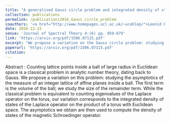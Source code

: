```yaml
---
title: "A generalised Gauss circle problem and integrated density of states"
collection: publications
permalink: /publication/2016_Gauss_circle_problem
coauthors: '<a href="http://www.homepages.ucl.ac.uk/~ucahlep/">Leonid Parnovski</a>'
date: 2016-12-22
venue: 'Journal of Spectral Theory 4:(6) pp. 859-879'
link: 'https://arxiv.org/pdf/1506.07115.pdf'
excerpt: "We propose a variation on the Gauss circle problem: studying the asymptotics of the measure of an integer lattice of affine planes inside a ball. This corresponds to the integrated density of states of the Laplace operator on the product of a torus with Euclidean space."
paperurl: 'https://arxiv.org/pdf/1506.07115.pdf'
citation: 
---
```


Abstract : Counting lattice points inside a ball of large radius in Euclidean space is a classical problem in analytic number theory, dating back to Gauss. We propose a variation on this problem: studying the asymptotics of the measure of an integer lattice of affine planes inside a ball. The first term is the volume of the ball; we study the size of the remainder term. While the classical problem is equivalent to counting eigenvalues of the Laplace operator on the torus, our variation corresponds to the integrated density of states of the Laplace operator on the product of a torus with Euclidean space. The asymptotics we obtain are then used to compute the density of states of the magnetic Schroedinger operator.
